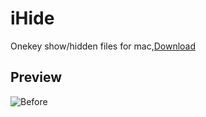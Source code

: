 # iHide
Onekey show/hidden files for mac,[Download](https://github.com/isnine/iHide/raw/master/iHide.dmg)
## Preview
![Before](https://o90qqsid7.qnssl.com/aaaa.jpg)


